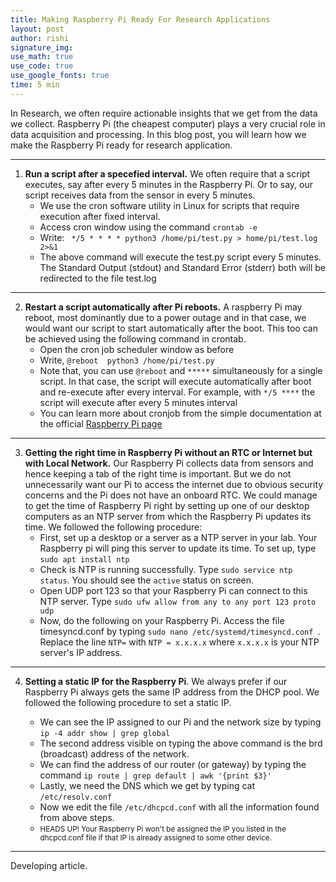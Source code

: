 ```yaml
---
title: Making Raspberry Pi Ready For Research Applications
layout: post
author: rishi
signature_img:
use_math: true
use_code: true
use_google_fonts: true
time: 5 min
---
```


In Research, we often require actionable insights that we get from the data we collect. Raspberry Pi (the cheapest computer) plays a very crucial role in data acquisition and processing. In this blog post, you will learn how we make the Raspberry Pi ready for research application.

---

1.  **Run a script after a specefied interval.** We often require that a script executes, say after every 5 minutes in the Raspberry Pi. Or to say, our script receives data from the sensor in every 5 minutes.
    * We use the cron software utility in Linux for scripts that require execution after fixed interval.
    * Access cron window using the command ```crontab -e```
    * Write: ``` */5 * * * * python3 /home/pi/test.py > home/pi/test.log 2>&1```
    * The above command will execute the test.py script every 5 minutes. The Standard Output (stdout) and Standard Error (stderr) both will be redirected to the file test.log

---

2. **Restart a script automatically after Pi reboots.** A raspberry Pi may reboot, most dominantly due to a power outage and in that case, we would want our script to start automatically after the boot. This too can be achieved using the following command in crontab.
    * Open the cron job scheduler window as before
    * Write, ```@reboot  python3 /home/pi/test.py```
    * Note that, you can use ```@reboot``` and ```*****``` simultaneously for a single script. In that case, the script will execute automatically after boot and re-execute after every interval. For example, with ```*/5 ****``` the script will execute after every 5 minutes interval
    * You can learn more about cronjob from the simple documentation at the official [Raspberry Pi page](https://www.raspberrypi.org/documentation/linux/usage/cron.md)

---

3. **Getting the right time in Raspberry Pi without an RTC or Internet but with Local Network.** Our Raspberry Pi collects data from sensors and hence keeping a tab of the right time is important. But we do not unnecessarily want our Pi to access the internet due to obvious security concerns and the Pi does not have an onboard RTC. We could manage to get the time of Raspberry Pi right by setting up one of our desktop computers as an NTP server from which the Raspberry Pi updates its time. We followed the following procedure:
    * First, set up a desktop or a server as a NTP server in your lab. Your Raspberry pi will ping this server to update its time. To set up, type ```sudo apt install ntp```
    *  Check is NTP is running successfully. Type ```sudo service ntp status```. You should see the ```active``` status on screen. 
    *  Open UDP port 123 so that your Raspberry Pi can connect to this NTP server. Type ```sudo ufw allow from any to any port 123 proto udp```
    *  Now, do the following on your Raspberry Pi. Access the file timesyncd.conf by typing ```sudo nano /etc/systemd/timesyncd.conf ```. Replace the line ```NTP=``` with ```NTP = x.x.x.x``` where ```x.x.x.x``` is your NTP server's IP address.
    
---

4. **Setting a static IP for the Raspberry Pi**. We always prefer if our Raspberry Pi always gets the same IP address from the DHCP pool.  We followed the following procedure to set a static IP.

    *  We can see the IP assigned to our Pi and the network size by typing ```ip -4 addr show | grep global```
    * The second address visible on typing the above command is the  brd (broadcast) address of the network.
    * We can find the address of our router (or gateway) by typing the command ```ip route | grep default | awk '{print $3}'```
    * Lastly, we need the DNS which we get by typing cat ```/etc/resolv.conf```
    * Now we edit the file  ```/etc/dhcpcd.conf```  with all the information found from above steps.
    * <div class="alert alert-danger" role="alert"><small>HEADS UP! Your Raspberry Pi won't be assigned the IP you listed in the dhcpcd.conf file if that IP is already assigned to some other device.</small></div> 
    
---

Developing article.


